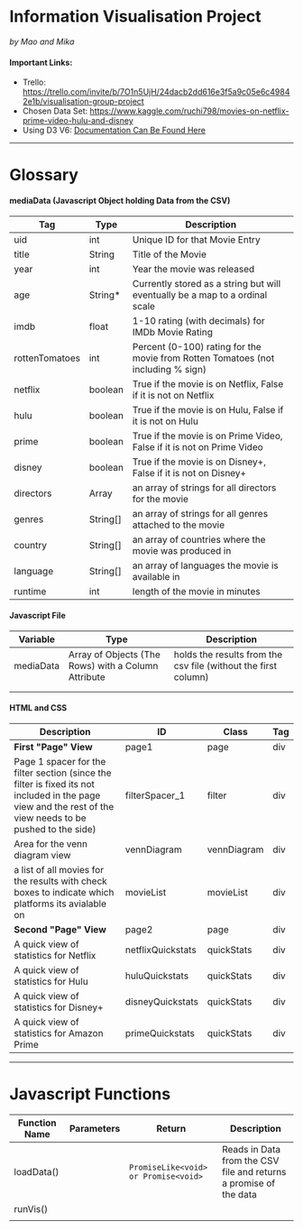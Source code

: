 # Information Visualisation Project
*by Mao and Mika*

#### Important Links: 
- Trello: https://trello.com/invite/b/7O1n5UjH/24dacb2dd616e3f5a9c05e6c49842e1b/visualisation-group-project
- Chosen Data Set: https://www.kaggle.com/ruchi798/movies-on-netflix-prime-video-hulu-and-disney
- Using D3 V6: [Documentation Can Be Found Here](https://github.com/d3/d3/blob/master/API.md)

---
# Glossary 

#### mediaData (Javascript Object holding Data from the CSV)

| Tag            | Type     | Description                                                  |
| -------------- | -------- | ------------------------------------------------------------ |
| uid            | int      | Unique ID for that Movie Entry                               |
| title          | String   | Title of the Movie                                           |
| year           | int      | Year the movie was released                                  |
| age            | String*  | Currently stored as a string but will eventually be a map to a ordinal scale |
| imdb           | float    | 1-10 rating (with decimals) for IMDb Movie Rating            |
| rottenTomatoes | int      | Percent (0-100) rating for the movie from Rotten Tomatoes (not including % sign) |
| netflix        | boolean  | True if the movie is on Netflix, False if it is not on Netflix |
| hulu           | boolean  | True if the movie is on Hulu, False if it is not on Hulu     |
| prime          | boolean  | True if the movie is on Prime Video, False if it is not on Prime Video |
| disney         | boolean  | True if the movie is on Disney+, False if it is not on Disney+ |
| directors      | Array    | an array of strings for all directors for the movie          |
| genres         | String[] | an array of strings for all genres attached to the movie     |
| country        | String[] | an array of countries where the movie was produced in        |
| language       | String[] | an array of languages the movie is available in              |
| runtime        | int      | length of the movie in minutes                               |



#### Javascript File

| Variable  | Type                                                | Description                                                  |
| --------- | --------------------------------------------------- | ------------------------------------------------------------ |
| mediaData | Array of Objects (The Rows) with a Column Attribute | holds the results from the csv file (without the first column) |
|           |                                                     |                                                              |
|           |                                                     |                                                              |

#### HTML and CSS
| Description                                                  | ID                | Class       | Tag  |
| ------------------------------------------------------------ | ----------------- | ----------- | ---- |
| **First "Page" View**                                        | page1             | page        | div  |
| Page 1 spacer for the filter section (since the filter is fixed its not included in the page view and the rest of the view needs to be pushed to the side) | filterSpacer_1    | filter      | div  |
| Area for the venn diagram view                               | vennDiagram       | vennDiagram | div  |
| a list of all movies for the results with check boxes to indicate which platforms its avialable on | movieList         | movieList   | div  |
| **Second "Page" View**                                       | page2             | page        | div  |
| A quick view of statistics for Netflix                       | netflixQuickstats | quickStats  | div  |
| A quick view of statistics for Hulu                          | huluQuickstats    | quickStats  | div  |
| A quick view of statistics for Disney+                       | disneyQuickstats  | quickStats  | div  |
| A quick view of statistics for Amazon Prime                  | primeQuickstats   | quickStats  | div  |


---
# Javascript Functions 





| Function Name | Parameters | Return                               | Description                                                  |
| ------------- | ---------- | ------------------------------------ | ------------------------------------------------------------ |
| loadData()    |            | `PromiseLike<void> or Promise<void>` | Reads in Data from the CSV file and returns a promise of the data |
| runVis()      |            |                                      |                                                              |
|               |            |                                      |                                                              |



